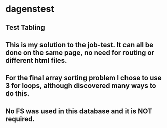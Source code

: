 # dagenstest

## Test Tabling
## This is my solution to the job-test. It can all be done on the same page, no need for routing or different html files.
## For the final array sorting problem I chose to use 3 for loops, although discovered many ways to do this.
## No FS was used in this database and it is NOT required.
